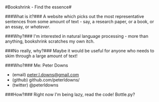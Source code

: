 #Bookshrink - Find the essence#

###What is it?###
A website which picks out the most representative sentences from some amount of text - say, a research paper, or a book, or an essay, or *whatever*.

###Why?###
I'm interested in natural language processing - more than anything, bookshrink scratches my own itch.

###No really, why?###
Maybe it would be useful for anyone who needs to skim through a large amount of text!

###Who?###
Me: Peter Downs

- (email) peter.l.downs@gmail.com
- (github) github.com/peterldowns/
- (twitter) @peterldowns

###How?###
Right now I'm being lazy, read the code!
Bottle.py?

